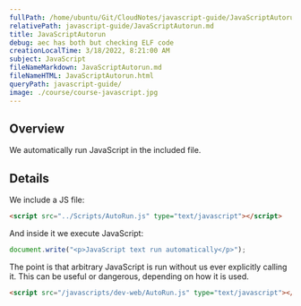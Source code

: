 ```yaml
---
fullPath: /home/ubuntu/Git/CloudNotes/javascript-guide/JavaScriptAutorun.md
relativePath: javascript-guide/JavaScriptAutorun.md
title: JavaScriptAutorun
debug: aec has both but checking ELF code
creationLocalTime: 3/18/2022, 8:21:00 AM
subject: JavaScript
fileNameMarkdown: JavaScriptAutorun.md
fileNameHTML: JavaScriptAutorun.html
queryPath: javascript-guide/
image: ./course/course-javascript.jpg
---
```


<!-- toc -->
<!-- tocstop -->

## Overview

We automatically run JavaScript in the included file.

## Details

We include a JS file:

```html
<script src="../Scripts/AutoRun.js" type="text/javascript"></script>
```

And inside it we execute JavaScript:

```javascript
document.write("<p>JavaScript text run automatically</p>");
```

The point is that arbitrary JavaScript is run without us ever explicitly
calling it. This can be useful or dangerous, depending on how it is
used.

```html
<script src="/javascripts/dev-web/AutoRun.js" type="text/javascript"></script>
```
